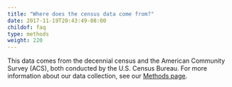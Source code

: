 ```yaml
---
title: "Where does the census data come from?"
date: 2017-11-19T20:43:49-08:00
childof: faq
type: methods
weight: 220
---
```

This data comes from the decennial census and the American Community Survey (ACS), both conducted by the U.S. Census Bureau. For more information about our data collection, see our [Methods page](/methods).